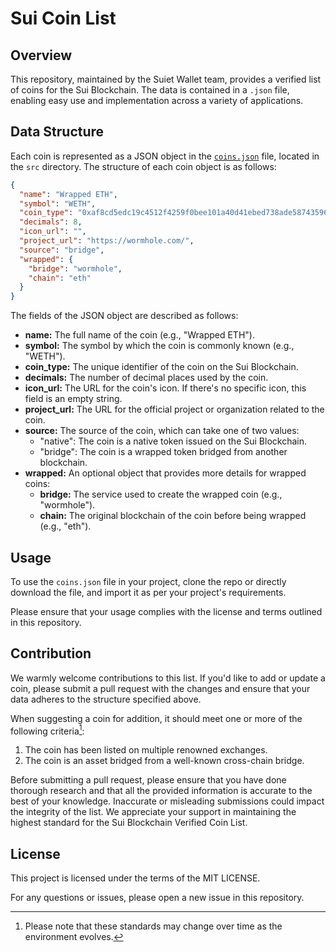 # Sui Coin List

## Overview

This repository, maintained by the Suiet Wallet team, provides a verified list of coins for the Sui Blockchain. The data is contained in a `.json` file, enabling easy use and implementation across a variety of applications.

## Data Structure

Each coin is represented as a JSON object in the [`coins.json`](/src/coins.json) file, located in the `src` directory. The structure of each coin object is as follows:

```json
{
  "name": "Wrapped ETH",
  "symbol": "WETH",
  "coin_type": "0xaf8cd5edc19c4512f4259f0bee101a40d41ebed738ade5874359610ef8eeced5::coin::COIN",
  "decimals": 8,
  "icon_url": "",
  "project_url": "https://wormhole.com/",
  "source": "bridge",
  "wrapped": {
    "bridge": "wormhole",
    "chain": "eth"
  }
}
```

The fields of the JSON object are described as follows:

- **name:** The full name of the coin (e.g., "Wrapped ETH").
- **symbol:** The symbol by which the coin is commonly known (e.g., "WETH").
- **coin_type:** The unique identifier of the coin on the Sui Blockchain.
- **decimals:** The number of decimal places used by the coin.
- **icon_url:** The URL for the coin's icon. If there's no specific icon, this field is an empty string.
- **project_url:** The URL for the official project or organization related to the coin.
- **source:** The source of the coin, which can take one of two values:
  - "native": The coin is a native token issued on the Sui Blockchain.
  - "bridge": The coin is a wrapped token bridged from another blockchain.
- **wrapped:** An optional object that provides more details for wrapped coins:
  - **bridge:** The service used to create the wrapped coin (e.g., "wormhole").
  - **chain:** The original blockchain of the coin before being wrapped (e.g., "eth").

## Usage

To use the `coins.json` file in your project, clone the repo or directly download the file, and import it as per your project's requirements.

Please ensure that your usage complies with the license and terms outlined in this repository.

## Contribution

We warmly welcome contributions to this list. If you'd like to add or update a coin, please submit a pull request with the changes and ensure that your data adheres to the structure specified above.

When suggesting a coin for addition, it should meet one or more of the following criteria[^1]:

1. The coin has been listed on multiple renowned exchanges.
2. The coin is an asset bridged from a well-known cross-chain bridge.

[^1]: Please note that these standards may change over time as the environment evolves.

Before submitting a pull request, please ensure that you have done thorough research and that all the provided information is accurate to the best of your knowledge. Inaccurate or misleading submissions could impact the integrity of the list. We appreciate your support in maintaining the highest standard for the Sui Blockchain Verified Coin List.

## License

This project is licensed under the terms of the MIT LICENSE.

For any questions or issues, please open a new issue in this repository.
